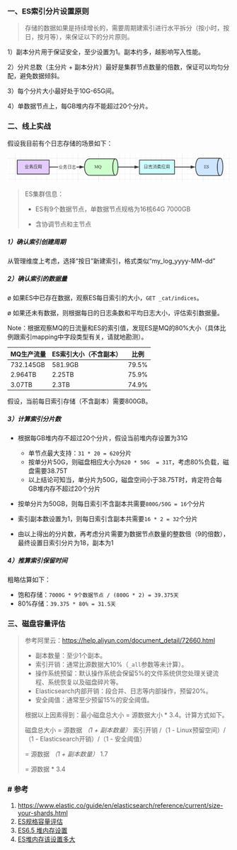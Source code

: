 ### 一、ES索引分片设置原则

> 存储的数据如果是持续增长的，需要周期建索引进行水平拆分（按小时，按日，按月等），来保证以下的分片原则。

1）副本分片用于保证安全，至少设置为1。副本约多，越影响写入性能。

2）分片总数（主分片 + 副本分片）最好是集群节点数量的倍数，保证可以均匀分配，避免数据倾斜。

3）每个分片大小最好处于10G-65G间。

4）单数据节点上，每GB堆内存不能超过20个分片。

### 二、线上实战

假设我目前有个日志存储的场景如下：

![image-20210519163138634](../../src/main/resources/picture/image-20210519163138634.png)

>  ES集群信息：
>
> * ES有9个数据节点，单数据节点规格为16核64G 7000GB
>
> * 含协调节点和主节点

##### 1）确认索引创建周期

从管理维度上考虑，选择“按日”新建索引，格式类似“my_log_yyyy-MM-dd”

##### 2）确认索引的数据量

ø 如果ES中已存在数据，观察ES每日索引的大小，`GET _cat/indices`。

ø 如果还未有数据，则根据每日的日志条数和平均日志大小，评估索引数据量。

Note：根据观察MQ的日流量和ES的索引值，发现ES是MQ的80%大小（具体比例跟索引mapping中字段类型有关，请就地勘测）。

| MQ生产流量 | ES索引大小（不含副本） | 比例  |
| ---------- | ---------------------- | ----- |
| 732.145GB  | 581.9GB                | 79.5% |
| 2.964TB    | 2.25TB                 | 75.9% |
| 3.07TB     | 2.3TB                  | 74.9% |

假设，当前每日索引存储（不含副本）需要800GB。

##### 3）计算索引分片数

* 根据每GB堆内存不超过20个分片，假设当前堆内存设置为31G
  * 单节点最大支持：`31 * 20 = 620`分片
  * 按单分片50G，则磁盘相应大小为`620 * 50G  = 31T`，考虑80%负载，磁盘需要38.75T
  * 以上结论可知当，单分片为50G，磁盘空间小于38.75T时，肯定符合每GB堆内存不超过20个分片

* 按单分片为50GB，则每日索引不含副本共需要`800G/50G = 16`个分片
* 索引副本数设置为1，则每日索引含副本共需要`16 * 2 = 32`个分片
* 由以上得出的分片数，再考虑分片需要为数据节点数量的整数倍（9的倍数），最终设置日索引分片为18，副本为1

##### 4）推算索引保留时间

粗略估算如下：

* 饱和存储：`7000G * 9个数据节点 / (800G * 2) = 39.375天`
* 80%存储：`39.375 * 80% = 31.5天`

### 三、磁盘容量评估

> 参考阿里云：https://help.aliyun.com/document_detail/72660.html
>
> - 副本数量：至少1个副本。
> - 索引开销：通常比源数据大10%（`_all`参数等未计算）。
> - 操作系统预留：默认操作系统会保留5%的文件系统供您处理关键流程、系统恢复以及磁盘碎片等。
> - Elasticsearch内部开销：段合并、日志等内部操作，预留20%。
> - 安全阈值：通常至少预留15%的安全阈值。
>
> 根据以上因素得到：最小磁盘总大小 = 源数据大小 * 3.4。计算方式如下。
>
> 磁盘总大小 = 源数据 *（1 + 副本数量）* 索引开销 /（1 - Linux预留空间）/（1 - Elasticsearch开销）/（1 - 安全阈值）
>
> = 源数据 *（1 + 副本数量）* 1.7
>
> = 源数据 * 3.4

### # 参考

1. https://www.elastic.co/guide/en/elasticsearch/reference/current/size-your-shards.html
2. [ES规格容量评估](https://help.aliyun.com/document_detail/72660.html)
3. [ES6.5 堆内存设置](https://www.elastic.co/guide/en/elasticsearch/reference/6.5/heap-size.html)
4. [ES堆内存该设置多大](https://www.jianshu.com/p/f9d4c88367d3)